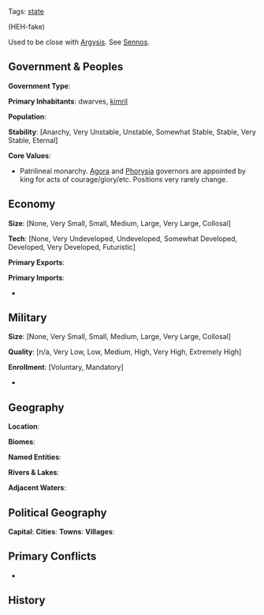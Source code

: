 Tags: [state](States)

(HEH-fake)

Used to be close with [Argysis](Argysis). See [Sennos](Sennos).

## Government & Peoples

**Government Type**:

**Primary Inhabitants**: dwarves, [kimril](kimril)

**Population**: 

**Stability**: [Anarchy, Very Unstable, Unstable, Somewhat Stable, Stable, Very Stable, Eternal] 

**Core Values**: 

- Patrilineal monarchy. [Agora](Agora) and [Phorysia](Phorysia) governors are appointed by king for acts of courage/glory/etc. Positions very rarely change.


## Economy

**Size**: [None, Very Small, Small, Medium, Large, Very Large, Collosal]

**Tech**: [None, Very Undeveloped, Undeveloped, Somewhat Developed, Developed, Very Developed, Futuristic] 

**Primary Exports**: 

**Primary Imports**: 

- 


## Military

**Size**: [None, Very Small, Small, Medium, Large, Very Large, Collosal]

**Quality**: [n/a, Very Low, Low, Medium, High, Very High, Extremely High]

**Enrollment**: [Voluntary, Mandatory]

- 


## Geography

**Location**: 

**Biomes**: 

**Named Entities**:

**Rivers & Lakes**: 

**Adjacent Waters**: 


## Political Geography

**Capital**: 
**Cities**: 
**Towns**: 
**Villages**: 


## Primary Conflicts

- 


## History

